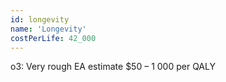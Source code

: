 ```yaml
---
id: longevity
name: 'Longevity'
costPerLife: 42_000
---
```


o3: Very rough EA estimate $50 – 1 000 per QALY
